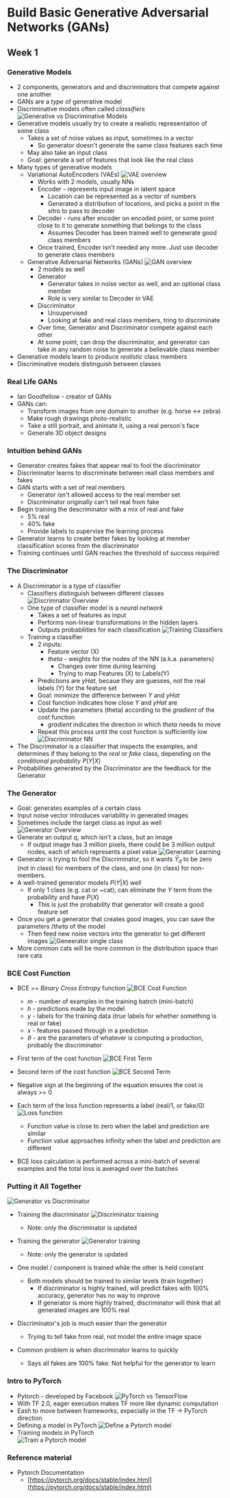 # Build Basic Generative Adversarial Networks (GANs)

## Week 1

### Generative Models
- 2 components, generators and and discriminators that compete against one another
- GANs are a _type_ of generative model
- Discriminative models often called _classifiers_
![Generative vs Discriminative Models](./images/Gen_vs_Discr_models.png)
- Generative models usually try to create a realistic representation of some class
   - Takes a set of noise values as input, sometimes in a vector
      - So generator doesn't generate the same class features each time
   - May also take an input class
   - Goal: generate a set of features that look like the real class
- Many types of generative models
   - Variational AutoEncoders (VAEs)
      ![VAE overview](./images/VAE_overview.png)
       - Works with 2 models, usually NNs
       - Encoder - represents input image in latent space
          - Location can be represented as a vector of numbers
          - Generated a distribution of locations, and picks a point in the sitro to pass to decoder
       - Decoder - runs after encoder on encoded point, or some point close to it to generate
         something that belongs to the class
          - Assumes Decoder has been trained well to genewrate good class members
       - Once trained, Encoder isn't needed any more.  Just use decoder to generate
         class members
   - Generative Adversarial Networks (GANs)
      ![GAN overview](./images/GAN_overview.png)
      - 2 models as well
      - Generator
         - Generator takes in noise vector as well, and an optional class member
         - Role is very similar to Decoder in VAE
      - Discriminator
         - Unsupervised
         - Looking at fake and real class members, tring to discriminate
      - Over time, Generator and Discriminator compete against each other
      - At some point, can drop the discriminator, and generator can take in any random noise 
        to generate a believable class member
- Generative models learn to produce _realistic_ class members
- Discriminative models distinguish between classes

### Real Life GANs
- Ian Goodfellow - creator of GANs
- GANs can:
   - Transform images from one domain to another (e.g. horse <-> zebra)
   - Make rough drawings photo-realistic
   - Take a still portrait, and animate it, using a real person's face
   - Generate 3D object designs


### Intuition behind GANs
- Generator creates fakes that appear real to fool the discriminator
- Discriminator learns to discriminate between reall class members and fakes
- GAN starts with a set of real members
   - Generator isn't allowed access to the real member set
   - Discriminator originally can't tell real from fake
- Begin training the descriminator with a mix of real and fake
   - 5% real
   - 40% fake
   - Provide labels to supervise the learning process
- Generator learns to create better fakes by looking at member classification scores
  from the discriminator
- Training continues until GAN reaches the threshold of success required

### The Discriminator
- A Discriminator is a type of classifier
   - Classifiers distinguish between different classes
   ![Discrimnator Overview](./images/Discriminator_overview.png)
   - One type of classifier model is a _neural network_
      - Takes a set of features as input
      - Performs non-linear transformations in the hidden layers
      - Outputs probabilities for each classification
   ![Training Classifiers](./images/Training_classifiers.png)
   - Training a classifier
      - 2 inputs:
         - Feature vector (X)
         - _theta_ - weights for the nodes of the NN (a.k.a. parameters)
            - Changes over time during learning
            - Trying to map Features (X) to Labels(Y)
      - Predictions are _yHat_, becaue they are guesses, not the real labels (Y) for the
        feature set
      - Goal: minimize the difference between _Y_ and _yHat_
      - Cost function indicates how close _Y_ and _yHat_ are
      - Update the parameters (theta) according to the _gradient_ of the cost function
         - _gradient_ indicates the direction in which _theta_ needs to move
      - Repeat this process until the cost function is sufficiently low
![Discriminator NN](./images/Discriminator_NN.png)
- The Discriminator is a classifier that inspects the examples, and determines if 
  they belong to the _real_ or _fake_ class, depending on the _conditional probability_ $P(Y|X)$
- Probabilities generated by the Discriminator are the feedback for the Generator

### The Generator
- Goal: generates examples of a certain class
- Input noise vector introduces variability in generated images
- Sometimes include the target class as input as well
![Generator Overview](./images/Generator_overview.png)
- Generate an output _q_, which isn't a class, but an image
   - If output image has 3 million pixels, there could be 3 million output nodes, each of which
     represents a pixel value
![Generator Learning](./images/Generator_learning.png)
- Generator is trying to fool the Discriminator, so it wants $\hat{Y}_{d}$ to be zero (not in class)
  for members of the class, and one (in class) for non-members.
- A well-trained generator models $P(Y|X)$ well
   - If only 1 class (e.g. cat or ~cat), can eliminate the _Y_ term from the probability and have $P(X)$
      - This is just the probability that generator will create a good feature set
- Once you get a generator that creates good images, you can save the parameters $/theta$ of the 
  model 
   - Then feed new noise vectors into the generator to get different images
![Geneerator single class](./images/Generator_single_class.png)
- More common cats will be more common in the distribution space than rare cats


### BCE Cost Function
- BCE == _Binary Cross Entropy_ function
![BCE Cost Function](./images/BCE_cost_function.png)
   - _m_ - number of examples in the training batrch (mini-batch)
   - _h_ - predictions made by the model
   - _y_ - labels for the training data (_true_ labels for whether something is real or fake)
   - _x_ - features passed through in a prediction
   - $\theta$ - are the parameters of whatever is computing a production, probably the discriminator

- First term of the cost function
   ![BCE First Term](./images/BCE_first_term.png)

- Second term of the cost function
   ![BCE Second Term](./images/BCE_second_term.png)

- Negative sign at the beginning of the equation ensures the cost is always >= 0

- Each term of the loss function represents a label (real/1, or fake/0)
   ![Loss function](./images/Loss_function.png)
   - Function value is close to zero when the label and prediction are similar
   - Function value approaches infinity when the label and prediction are different
- BCE loss calculation is performed across a mini-batch of several examples and the
  total loss is averaged over the batches

### Putting it All Together
![Generator vs Discriminator](./images/Generator_vs_discriminator.png)

- Training the discriminator
   ![Discriminator training](./images/Distriminator_training.png)
   - Note: only the discriminator is updated

- Training the generator
   ![Generator training](./images/Generator_training.png)
   - Note: only the generator is updated

- One model / component is trained while the other is held constant
   - Both models should be trained to similar levels (train together)
      - If discriminator is highly trained, will predict fakes with 100% accuracy, generator has no
        way to improve
      - If generator is more highly trained, discriminator will think that all generated images are
        100% real
- Discriminator's job is much easier than the generator
   - Trying to tell fake from real, not model the entire image space
- Common problem is when discriminator learns to quickly
   - Says all fakes are 100% fake.  Not helpful for the generator to learn

### Intro to PyTorch
- Pytorch - developed by Facebook
![PyTorch vs TensorFlow](./images/PyTorch_vs_TensorFlow.png)
- With TF 2.0, eager execution makes TF more like dynamic computation
- Eash to move between frameworks, expecially in the TF -> PyTorch direction
- Defining a model in PyTorch
   ![Define a Pytorch model](./images/PyTorch_define_model.png)
- Training models in PyTorch   
   ![Train a Pytorch model](./images/PyTorch_train_model.png)

### Reference material
- Pytorch Documentation 
   - [https://pytorch.org/docs/stable/index.html](https://pytorch.org/docs/stable/index.html)